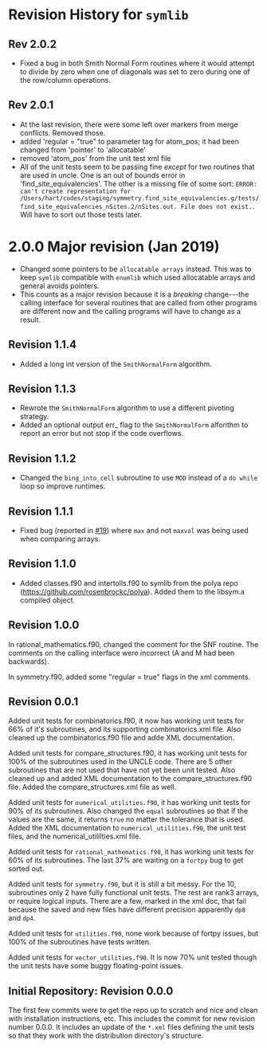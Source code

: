 # Revision History for `symlib`

## Rev 2.0.2
- Fixed a bug in both Smith Normal Form routines where it would
  attempt to divide by zero when one of diagonals was set to zero
  during one of the row/column operations.

## Rev 2.0.1
- At the last revision, there were some left over markers from merge conflicts. Removed those.
- added 'regular = "true" to parameter tag for atom_pos; it had been changed from 'pointer' to 'allocatable'
- removed 'atom_pos' from the unit test xml file
- All of the unit tests seem to be passing fine *except* for two routines that are used in uncle. One is an out of bounds error in 'find_site_equivalencies'. The other is a missing file of some sort: `ERROR: can't create representation for /Users/hart/codes/staging/symmetry.find_site_equivalencies.g/tests/find_site_equivalencies_nSites.2/nSites.out. File does not exist.`. Will have to sort out those tests later.

# 2.0.0 Major revision (Jan 2019)
- Changed some pointers to be `allocatable arrays` instead. This was to keep `symlib` compatible with `enumlib` which used allocatable arrays and general avoids pointers.
- This counts as a major revision because it is a *breaking* change---the calling interface for several routines that are called from other programs are different now and the calling programs will have to change as a result.

## Revision 1.1.4
- Added a long int version of the `SmithNormalForm` algorithm.

## Revision 1.1.3
- Rewrote the `SmithNormalForm` algorithm to use a different pivoting
  strategy.
- Added an optional output err_ flag to the `SmithNormalForm`
  alforithm to report an error but not stop if the code overflows.

## Revision 1.1.2
- Changed the `bing_into_cell` subroutine to use `MOD` instead of a `do while` loop so improve runtimes.

## Revision 1.1.1
- Fixed bug (reported in [#19](https://github.com/msg-byu/symlib/issues/19)) where `max` and not `maxval` was being used when comparing arrays.

## Revision 1.1.0

- Added classes.f90 and intertolls.f90 to symlib from the polya repo
  (https://github.com/rosenbrockc/polya). Added them to the libsym.a
  compiled object.

## Revision 1.0.0

In rational_mathematics.f90, changed the comment for the SNF routine. The comments
on the calling interface were incorrect (A and M had been backwards).

In symmetry.f90, added some "regular = true" flags in the xml comments.

## Revision 0.0.1

Added unit tests for combinatorics.f90, it now has working unit tests for 66% of it's subroutines,
and its supporting combinatorics.xml file. Also cleaned up the combinatorics.f90 file and adde XML
documentation.

Added unit tests for compare_structures.f90, it has working unit tests for 100% of the subroutines
used in the UNCLE code. There are 5 other subroutines that are not used that have not yet been unit
tested. Also cleaned up and added XML documentation to the compare_structures.f90 file. Added the
compare_structures.xml file as well.

Added unit tests for `numerical_utilities.f90`, it has working unit tests for 90% of its
subroutines. Also changed the `equal` subroutines so that if the values are the same, it returns `true` no
matter the tolerance that is used. Added the XML documentation to `numerical_utilities.f90`, the unit
test files, and the numerical_utililties.xml file.

Added unit tests for `rational_mathematics.f90`, it has working unit tests for 60% of its
subroutines. The last 37% are waiting on a `fortpy` bug to get sorted out.

Added unit tests for `symmetry.f90`, but it is still a bit messy. For the 10, subroutines only 2 have fully functional unit tests. The rest are rank3 arrays, or require logical inputs. There are a few, marked in the xml doc, that fail because the saved and new files have different precision apparently `dp8` and `dp4`.

Added unit tests for `utilities.f90`, none work because of fortpy issues, but 100% of the subroutines have tests written.

Added unit tests for `vector_utilities.f90`. It is now 70% unit tested though the unit tests have some buggy floating-point issues.

## Initial Repository: Revision 0.0.0

The first few commits were to get the repo up to scratch and nice and clean with installation
instructions, etc. This includes the commit for new revision number 0.0.0. It includes an update of
the `*.xml` files defining the unit tests so that they work with the distribution directory's
structure.
